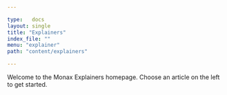 ```yaml
---

type:   docs
layout: single
title: "Explainers"
index_file: ""
menu: "explainer"
path: "content/explainers"

---
```


Welcome to the Monax Explainers homepage. Choose an article on the left to get started.